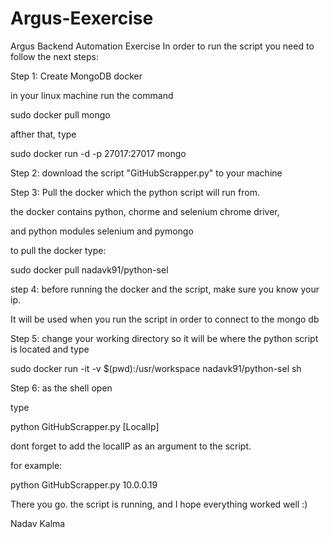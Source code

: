 # Argus-Eexercise
Argus Backend Automation Exercise
In order to run the script you need to follow the next steps:

Step 1: Create MongoDB docker

in your linux machine run the command

sudo docker pull mongo

afther that, type

sudo docker run -d -p 27017:27017 mongo

Step 2:
download the script "GitHubScrapper.py" to your machine

Step 3:
Pull the docker which the python script will run from.

the docker contains python, chorme and selenium chrome driver,

and python modules selenium and pymongo

to pull the docker type:

sudo docker pull nadavk91/python-sel

step 4:
before running the docker and the script, make sure you know your ip.

It will be used when you run the script in order to connect to the mongo db

Step 5:
change your working directory so it will be where the python script is located and type

sudo docker run -it -v $(pwd):/usr/workspace nadavk91/python-sel sh

Step 6:
as the shell open

type

python GitHubScrapper.py [LocalIp]

dont forget to add the localIP as an argument to the script.

for example:

python GitHubScrapper.py 10.0.0.19

There you go. the script is running, and I hope everything worked well :)

Nadav Kalma
